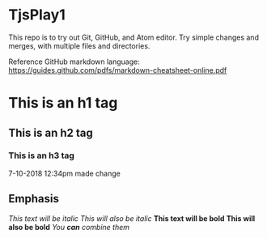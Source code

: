 # TjsPlay1

This repo is to try out Git, GitHub, and Atom editor.
Try simple changes and merges, with multiple files and directories.


Reference GitHub markdown language:
https://guides.github.com/pdfs/markdown-cheatsheet-online.pdf



# This is an h1 tag

## This is an h2 tag

### This is an h3 tag

7-10-2018 12:34pm made change

## Emphasis
*This text will be italic*
_This will also be italic_
**This text will be bold**
__This will also be bold__
*You **can** combine them*
